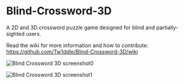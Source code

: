 Blind-Crossword-3D
==================

A 2D and 3D crossword puzzle game designed for blind and partially-sighted users.

Read the wiki for more information and how to contribute: https://github.com/Tw1ddle/Blind-Crossword-3D/wiki

![Blind Crossword 3D screenshot0](http://2.bp.blogspot.com/-KkYQlFyJePU/UODMnPxR0HI/AAAAAAAAAHQ/9l_A0-RZvlI/s1200/blindcrossword1.0capture0.jpg)

![Blind Crossword 3D screenshot1](http://2.bp.blogspot.com/-szI8WC9qgIA/UODMo3PMohI/AAAAAAAAAHY/UKBi8ypLXa0/s1200/blindcrossword1.0capture2.jpg)
